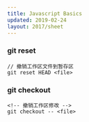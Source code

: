 ```yaml
---
title: Javascript Basics
updated: 2019-02-24
layout: 2017/sheet
---
```


### git reset


```
// 撤销工作区文件到暂存区
git reset HEAD <file>
```

### git checkout

```
<!-- 撤销工作区修改 -->
git checkout -- <file>
```